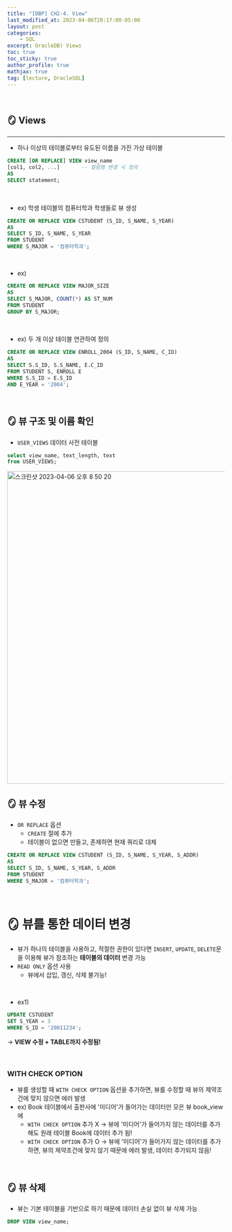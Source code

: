 ```yaml
---
title: "[DBP] CH2-4. View"
last_modified_at: 2023-04-06T20:17:00-05:00
layout: post
categories:
    - SQL
excerpt: OracleDB) Views
toc: true
toc_sticky: true
author_profile: true
mathjax: true
tag: [lecture, OracleSQL]
---
```


<br>

## 🪞 Views
---

- 하나 이상의 테이블로부터 유도된 이름을 가진 가상 테이블

```sql
CREATE [OR REPLACE] VIEW view_name
[col1, col2, ...]       -- 컬럼명 변경 시 정의
AS
SELECT statement;       
```

<br>

- ex) 학생 테이블의 컴퓨터학과 학생들로 뷰 생성
```sql
CREATE OR REPLACE VIEW CSTUDENT (S_ID, S_NAME, S_YEAR)
AS
SELECT S_ID, S_NAME, S_YEAR
FROM STUDENT
WHERE S_MAJOR = '컴퓨터학과';
```

<br>

- ex)
```sql
CREATE OR REPLACE VIEW MAJOR_SIZE
AS
SELECT S_MAJOR, COUNT(*) AS ST_NUM
FROM STUDENT
GROUP BY S_MAJOR;
```

<br>

- ex) 두 개 이상 테이블 연관하여 정의
```sql
CREATE OR REPLACE VIEW ENROLL_2004 (S_ID, S_NAME, C_ID)
AS
SELECT S.S_ID, S.S_NAME, E.C_ID
FROM STUDENT S, ENROLL E
WHERE S.S_ID = E.S_ID 
AND E_YEAR = '2004';
```

<br>

## 🪞 뷰 구조 및 이름 확인
-  `USER_VIEWS` 데이터 사전 테이블 
```sql
select view_name, text_length, text 
from USER_VIEWS;
```   
<img width="722" alt="스크린샷 2023-04-06 오후 8 50 20" src="https://user-images.githubusercontent.com/53086873/230368985-12e6243d-1395-4da4-b09b-606feca1e783.png">

<br>

## 🪞 뷰 수정
- `OR REPLACE` 옵션
    - `CREATE` 절에 추가
    - 테이블이 없으면 만들고, 존재하면 현재 쿼리로 대체

```sql
CREATE OR REPLACE VIEW CSTUDENT (S_ID, S_NAME, S_YEAR, S_ADDR)
AS
SELECT S_ID, S_NAME, S_YEAR, S_ADDR
FROM STUDENT
WHERE S_MAJOR = '컴퓨터학과';
```

<br>

# 🪞 뷰를 통한 데이터 변경
- 뷰가 하나의 테이블을 사용하고, 적절한 권한이 있다면 `INSERT`, `UPDATE`, `DELETE`문을 이용해 뷰가 참조하는 **테이블의 데이터** 변경 가능
- `READ ONLY` 옵션 사용
    - 뷰에서 삽입, 갱신, 삭제 불가능!

<br>

- ex1) 
```sql
UPDATE CSTUDENT
SET S_YEAR = 3
WHERE S_ID = '20011234';
```
-> **VIEW 수정 + TABLE까지 수정됨!**

<br>

### WITH CHECK OPTION
- 뷰를 생성할 때 `WITH CHECK OPTION` 옵션을 추가하면, 뷰를 수정할 때 뷰의 제약조건에 맞지 않으면 에러 발생
- ex) Book 테이블에서 출판사에 '미디어'가 들어가는 데이터만 모은 뷰 book_view에
    - `WITH CHECK OPTION` 추가 X -> 뷰에 '미디어'가 들어가지 않는 데이터를 추가해도 원래 테이블 Book에 데이터 추가 됨!
    - `WITH CHECK OPTION` 추가 O -> 뷰에 '미디어'가 들어가지 않는 데이터를 추가하면, 뷰의 제약조건에 맞지 않기 때문에 에러 발생, 데이터 추가되지 않음!

<br>

## 🪞 뷰 삭제
- 뷰는 기본 테이블을 기반으로 하기 때문에 데이터 손실 없이 뷰 삭제 가능
```sql
DROP VIEW view_name;
```